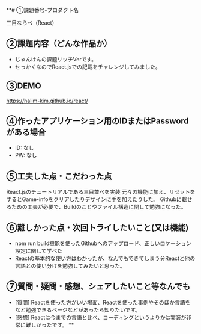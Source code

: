 **# ①課題番号-プロダクト名

三目ならべ（React）

## ②課題内容（どんな作品か）

- じゃんけんの課題リッチVerです。
- せっかくなのでReact.jsでの記載をチャレンジしてみました。

## ③DEMO

https://halim-kim.github.io/react/

## ④作ったアプリケーション用のIDまたはPasswordがある場合

- ID: なし
- PW: なし

## ⑤工夫した点・こだわった点

React.jsのチュートリアルである三目並べを実装
元々の機能に加え、リセットをするとGame-infoをクリアしたりデザインに手を加えたりした。
Githubに載せるための工夫が必要で、Buildのことやファイル構造に関して勉強になった。

## ⑥難しかった点・次回トライしたいこと(又は機能)

- npm run build機能を使ったGithubへのアップロード、正しいロケーション設定に関して学べた
- Reactの基本的な使い方はわかったが、なんでもできてしまう分Reactと他の言語との使い分けを勉強してみたいと思った。

## ⑦質問・疑問・感想、シェアしたいこと等なんでも

- [質問] Reactを使った方がいい場面、Reactを使った事例やそのほか言語をなど勉強できるページなどがあったら知りたいです。
- [感想] Reactは今までの言語と比べ、コーディングというよりかは実装が非常に難しかったです。
**
